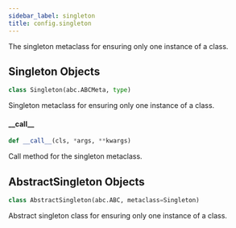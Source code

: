```yaml
---
sidebar_label: singleton
title: config.singleton
---
```


The singleton metaclass for ensuring only one instance of a class.

## Singleton Objects

```python
class Singleton(abc.ABCMeta, type)
```

Singleton metaclass for ensuring only one instance of a class.

#### \_\_call\_\_

```python
def __call__(cls, *args, **kwargs)
```

Call method for the singleton metaclass.

## AbstractSingleton Objects

```python
class AbstractSingleton(abc.ABC, metaclass=Singleton)
```

Abstract singleton class for ensuring only one instance of a class.
